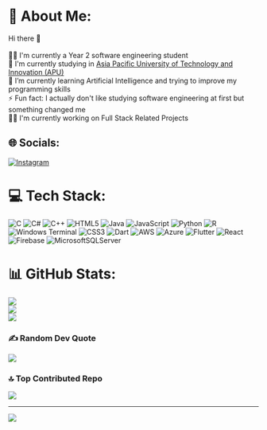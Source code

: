 # 💫 About Me:
Hi there 👋<br><br>🧑‍🎓 I'm currently a Year 2 software engineering student<br>🏫 I'm currently studying in [Asia Pacific University of Technology and Innovation (APU)](https://www.apu.edu.my/)<br>🌱 I’m currently learning Artificial Intelligence and trying to improve my programming skills<br>⚡ Fun fact: I actually don't like studying software engineering at first but something changed me <br>🧑‍💻 I'm currently working on Full Stack Related Projects


## 🌐 Socials:
[![Instagram](https://img.shields.io/badge/Instagram-%23E4405F.svg?logo=Instagram&logoColor=white)](https://instagram.com/_jonaskwan87) 

# 💻 Tech Stack:
![C](https://img.shields.io/badge/c-%2300599C.svg?style=for-the-badge&logo=c&logoColor=white) ![C#](https://img.shields.io/badge/c%23-%23239120.svg?style=for-the-badge&logo=csharp&logoColor=white) ![C++](https://img.shields.io/badge/c++-%2300599C.svg?style=for-the-badge&logo=c%2B%2B&logoColor=white) ![HTML5](https://img.shields.io/badge/html5-%23E34F26.svg?style=for-the-badge&logo=html5&logoColor=white) ![Java](https://img.shields.io/badge/java-%23ED8B00.svg?style=for-the-badge&logo=openjdk&logoColor=white) ![JavaScript](https://img.shields.io/badge/javascript-%23323330.svg?style=for-the-badge&logo=javascript&logoColor=%23F7DF1E) ![Python](https://img.shields.io/badge/python-3670A0?style=for-the-badge&logo=python&logoColor=ffdd54) ![R](https://img.shields.io/badge/r-%23276DC3.svg?style=for-the-badge&logo=r&logoColor=white) ![Windows Terminal](https://img.shields.io/badge/Windows%20Terminal-%234D4D4D.svg?style=for-the-badge&logo=windows-terminal&logoColor=white) ![CSS3](https://img.shields.io/badge/css3-%231572B6.svg?style=for-the-badge&logo=css3&logoColor=white) ![Dart](https://img.shields.io/badge/dart-%230175C2.svg?style=for-the-badge&logo=dart&logoColor=white) ![AWS](https://img.shields.io/badge/AWS-%23FF9900.svg?style=for-the-badge&logo=amazon-aws&logoColor=white) ![Azure](https://img.shields.io/badge/azure-%230072C6.svg?style=for-the-badge&logo=microsoftazure&logoColor=white) ![Flutter](https://img.shields.io/badge/Flutter-%2302569B.svg?style=for-the-badge&logo=Flutter&logoColor=white) ![React](https://img.shields.io/badge/react-%2320232a.svg?style=for-the-badge&logo=react&logoColor=%2361DAFB) ![Firebase](https://img.shields.io/badge/firebase-a08021?style=for-the-badge&logo=firebase&logoColor=ffcd34) ![MicrosoftSQLServer](https://img.shields.io/badge/Microsoft%20SQL%20Server-CC2927?style=for-the-badge&logo=microsoft%20sql%20server&logoColor=white)
# 📊 GitHub Stats:
![](https://github-readme-stats.vercel.app/api?username=KwanJunEr&theme=dark&hide_border=false&include_all_commits=true&count_private=true)<br/>
![](https://github-readme-streak-stats.herokuapp.com/?user=KwanJunEr&theme=dark&hide_border=false)<br/>
![](https://github-readme-stats.vercel.app/api/top-langs/?username=KwanJunEr&theme=dark&hide_border=false&include_all_commits=true&count_private=true&layout=compact)

### ✍️ Random Dev Quote
![](https://quotes-github-readme.vercel.app/api?type=horizontal&theme=radical)

### 🔝 Top Contributed Repo
![](https://github-contributor-stats.vercel.app/api?username=KwanJunEr&limit=5&theme=dark&combine_all_yearly_contributions=true)

---
[![](https://visitcount.itsvg.in/api?id=KwanJunEr&icon=0&color=0)](https://visitcount.itsvg.in)

<!-- Proudly created with GPRM ( https://gprm.itsvg.in ) -->
